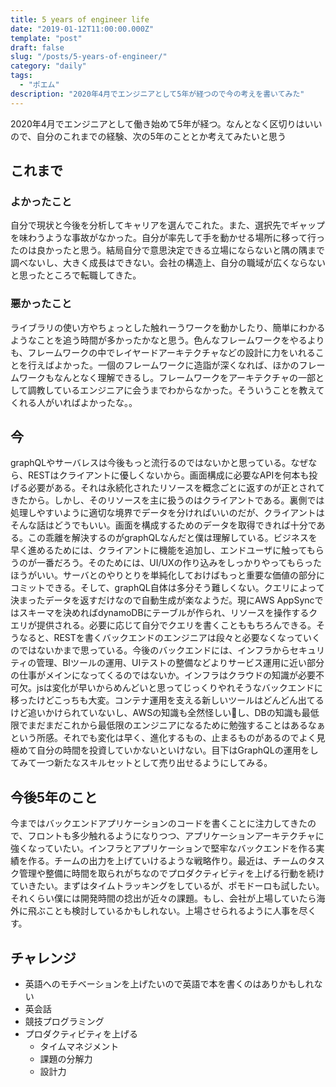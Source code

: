 ```yaml
---
title: 5 years of engineer life
date: "2019-01-12T11:00:00.000Z"
template: "post"
draft: false
slug: "/posts/5-years-of-engineer/"
category: "daily"
tags:
  - "ポエム"
description: "2020年4月でエンジニアとして5年が経つので今の考えを書いてみた"
---
```


2020年4月でエンジニアとして働き始めて5年が経つ。なんとなく区切りはいいので、自分のこれまでの経験、次の5年のこととか考えてみたいと思う

## これまで

### よかったこと

自分で現状と今後を分析してキャリアを選んでこれた。また、選択先でギャップを味わうような事故がなかった。自分が率先して手を動かせる場所に移って行ったのは良かったと思う。結局自分で意思決定できる立場にならないと隅の隅まで調べないし、大きく成長はできない。会社の構造上、自分の職域が広くならないと思ったところで転職してきた。

### 悪かったこと

ライブラリの使い方やちょっとした触れーうワークを動かしたり、簡単にわかるようなことを追う時間が多かったかなと思う。色んなフレームワークをやるよりも、フレームワークの中でレイヤードアーキテクチャなどの設計に力をいれることを行えばよかった。一個のフレームワークに造詣が深くなれば、ほかのフレームワークもなんとなく理解できるし。フレームワークをアーキテクチャの一部として調教しているエンジニアに会うまでわからなかった。そういうことを教えてくれる人がいればよかったな。。

## 今

graphQLやサーバレスは今後もっと流行るのではないかと思っている。なぜなら、RESTはクライアントに優しくないから。画面構成に必要なAPIを何本も投げる必要がある。それは永続化されたリソースを概念ごとに返すのが正とされてきたから。しかし、そのリソースを主に扱うのはクライアントである。裏側では処理しやすいように適切な境界でデータを分ければいいのだが、クライアントはそんな話はどうでもいい。画面を構成するためのデータを取得できれば十分である。この乖離を解決するのがgraphQLなんだと僕は理解している。ビジネスを早く進めるためには、クライアントに機能を追加し、エンドユーザに触ってもらうのが一番だろう。そのためには、UI/UXの作り込みをしっかりやってもらったほうがいい。サーバとのやりとりを単純化しておけばもっと重要な価値の部分にコミットできる。そして、graphQL自体は多分そう難しくない。クエリによって決まったデータを返すだけなので自動生成が楽なようだ。現にAWS AppSyncではスキーマを決めればdynamoDBにテーブルが作られ、リソースを操作するクエリが提供される。必要に応じて自分でクエリを書くことももちろんできる。そうなると、RESTを書くバックエンドのエンジニアは段々と必要なくなっていくのではないかまで思っている。今後のバックエンドには、インフラからセキュリティの管理、BIツールの運用、UIテストの整備などよりサービス運用に近い部分の仕事がメインになってくるのではないか。インフラはクラウドの知識が必要不可欠。jsは変化が早いからめんどいと思ってじっくりやれそうなバックエンドに移ったけどこっちも大変。コンテナ運用を支える新しいツールはどんどん出てるけど追いかけられていないし、AWSの知識も全然怪しいし、DBの知識も最低限でまだまだこれから最低限のエンジニアになるために勉強することはあるなぁという所感。それでも変化は早く、進化するもの、止まるものがあるのでよく見極めて自分の時間を投資していかないといけない。目下はGraphQLの運用をしてみて一つ新たなスキルセットとして売り出せるようにしてみる。


## 今後5年のこと

今まではバックエンドアプリケーションのコードを書くことに注力してきたので、フロントも多少触れるようになりつつ、アプリケーションアーキテクチャに強くなっていたい。インフラとアプリケーションで堅牢なバックエンドを作る実績を作る。チームの出力を上げていけるような戦略作り。最近は、チームのタスク管理や整備に時間を取られがちなのでプロダクティビティを上げる行動を続けていきたい。まずはタイムトラッキングをしているが、ポモドーロも試したい。それくらい僕には開発時間の捻出が近々の課題。もし、会社が上場していたら海外に飛ぶことも検討しているかもしれない。上場させられるように人事を尽くす。


## チャレンジ

- 英語へのモチベーションを上げたいので英語で本を書くのはありかもしれない
- 英会話
- 競技プログラミング
- プロダクティビティを上げる
  - タイムマネジメント
  - 課題の分解力
  - 設計力